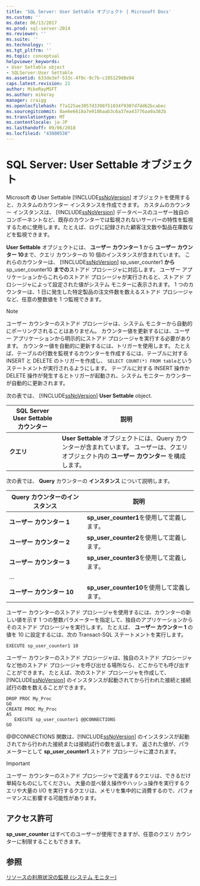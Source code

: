 ```yaml
---
title: 'SQL Server: User Settable オブジェクト | Microsoft Docs'
ms.custom: ''
ms.date: 06/13/2017
ms.prod: sql-server-2014
ms.reviewer: ''
ms.suite: ''
ms.technology: ''
ms.tgt_pltfrm: ''
ms.topic: conceptual
helpviewer_keywords:
- User Settable object
- SQLServer:User Settable
ms.assetid: 633de3ef-533c-4f0c-9c7b-c105129d8e94
caps.latest.revision: 21
author: MikeRayMSFT
ms.author: mikeray
manager: craigg
ms.openlocfilehash: f7a125ae3057d3398f51034f9307d7dd62bcabec
ms.sourcegitcommit: 8ae6e6618a7e9186aab3c6a37ea43776aa9a382b
ms.translationtype: MT
ms.contentlocale: ja-JP
ms.lasthandoff: 09/06/2018
ms.locfileid: "43808538"
---
```

# <a name="sql-server-user-settable-object"></a>SQL Server: User Settable オブジェクト
  Microsoft **の** User Settable [!INCLUDE[ssNoVersion](../../includes/ssnoversion-md.md)] オブジェクトを使用すると、カスタムのカウンター インスタンスを作成できます。 カスタムのカウンター インスタンスは、 [!INCLUDE[ssNoVersion](../../includes/ssnoversion-md.md)] データベースのユーザー独自のコンポーネントなど、既存のカウンターでは監視されないサーバーの特性を監視するために使用します。たとえば、ログに記録された顧客注文数や製品在庫数などを監視できます。  
  
 **User Settable** オブジェクトには、 **ユーザー カウンター 1** から **ユーザー カウンター 10**まで、クエリ カウンターの 10 個のインスタンスが含まれています。 これらのカウンターは、 [!INCLUDE[ssNoVersion](../../includes/ssnoversion-md.md)] sp_user_counter1 **から** sp_user_counter10 **までの**ストアド プロシージャに対応します。 ユーザー アプリケーションからこれらのストアド プロシージャが実行されると、ストアド プロシージャによって設定された値がシステム モニターに表示されます。 1 つのカウンターは、1 日に発生した特定製品の注文件数を数えるストアド プロシージャなど、任意の整数値を 1 つ監視できます。  
  
> [!NOTE]  
>  ユーザー カウンターのストアド プロシージャは、システム モニターから自動的にポーリングされることはありません。 カウンター値を更新するには、ユーザー アプリケーションから明示的にストアド プロシージャを実行する必要があります。 カウンター値を自動的に更新するには、トリガーを使用します。 たとえば、テーブルの行数を監視するカウンターを作成するには、テーブルに対する INSERT と DELETE のトリガーを作成し、 `SELECT COUNT(*) FROM table`というステートメントが実行されるようにします。 テーブルに対する INSERT 操作か DELETE 操作が発生するとトリガーが起動され、システム モニター カウンターが自動的に更新されます。  
  
 次の表では、 [!INCLUDE[ssNoVersion](../../includes/ssnoversion-md.md)] **User Settable** object.  
  
|SQL Server User Settable カウンター|説明|  
|---------------------------------------|-----------------|  
|**クエリ**|**User Settable** オブジェクトには、Query カウンターが含まれています。 ユーザーは、クエリ オブジェクト内の **ユーザー カウンター** を構成します。|  
  
 次の表では、 **Query** カウンターの **インスタンス** について説明します。  
  
|Query カウンターのインスタンス|説明|  
|-----------------------------|-----------------|  
|**ユーザー カウンター 1**|**sp_user_counter1**を使用して定義します。|  
|**ユーザー カウンター 2**|**sp_user_counter2**を使用して定義します。|  
|**ユーザー カウンター 3**|**sp_user_counter3**を使用して定義します。|  
|…||  
|**ユーザー カウンター 10**|**sp_user_counter10**を使用して定義します。|  
  
 ユーザー カウンターのストアド プロシージャを使用するには、カウンターの新しい値を示す 1 つの整数パラメーターを指定して、独自のアプリケーションからそのストアド プロシージャを実行します。 たとえば、 **ユーザー カウンター 1** の値を 10 に設定するには、次の Transact-SQL ステートメントを実行します。  
  
```  
EXECUTE sp_user_counter1 10  
```  
  
 ユーザー カウンターのストアド プロシージャは、独自のストアド プロシージャなど他のストアド プロシージャを呼び出せる場所なら、どこからでも呼び出すことができます。 たとえば、次のストアド プロシージャを作成して、 [!INCLUDE[ssNoVersion](../../includes/ssnoversion-md.md)] のインスタンスが起動されてから行われた接続と接続試行の数を数えることができます。  
  
```  
DROP PROC My_Proc  
GO  
CREATE PROC My_Proc  
AS   
   EXECUTE sp_user_counter1 @@CONNECTIONS  
GO  
```  
  
 @@CONNECTIONS 関数は、[!INCLUDE[ssNoVersion](../../includes/ssnoversion-md.md)] のインスタンスが起動されてから行われた接続または接続試行の数を返します。 返された値が、パラメーターとして **sp_user_counter1** ストアド プロシージャに渡されます。  
  
> [!IMPORTANT]  
>  ユーザー カウンターのストアド プロシージャで定義するクエリは、できるだけ単純なものにしてください。 大量の並べ替え操作やハッシュ操作を実行するクエリや大量の I/O を実行するクエリは、メモリを集中的に消費するので、パフォーマンスに影響する可能性があります。  
  
## <a name="permissions"></a>アクセス許可  
 **sp_user_counter** はすべてのユーザーが使用できますが、任意のクエリ カウンターに制限することもできます。  
  
## <a name="see-also"></a>参照  
 [リソースの利用状況の監視 &#40;システム モニター&#41;](monitor-resource-usage-system-monitor.md)  
  
  

